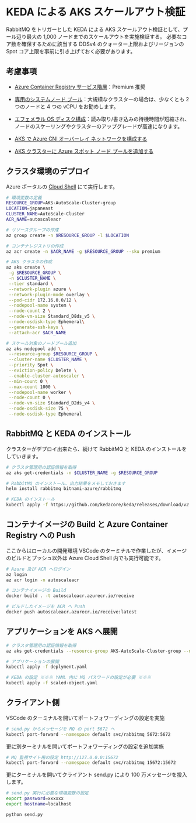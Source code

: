 # KEDA による AKS スケールアウト検証

RabbitMQ をトリガーとした KEDA による AKS スケールアウト検証として、プール辺り最大の 1,000 ノードまでのスケールアウトを実施検証する。
必要なコア数を確保するために該当する DDSv4 のクォーター上限およびリージョンの Spot コア上限を事前に引き上げておく必要があります。

## 考慮事項

- [Azure Container Registry サービス階層](https://learn.microsoft.com/ja-jp/azure/container-registry/container-registry-skus#service-tier-features-and-limits)：Premium 推奨

- [専用のシステムノード プール](https://learn.microsoft.com/ja-jp/azure/aks/use-system-pools?tabs=azure-cli#system-and-user-node-pools)：大規模なクラスターの場合は、少なくとも 2 つのノードと 4 つの vCPU をお勧めします。

- [エフェメラル OS ディスク構成](https://learn.microsoft.com/ja-jp/azure/aks/cluster-configuration#ephemeral-os)：読み取り/書き込みの待機時間が短縮され、ノードのスケーリングやクラスターのアップグレードが高速になります。

- [AKS で Azure CNI オーバーレイ ネットワークを構成する](https://learn.microsoft.com/ja-jp/azure/aks/azure-cni-overlay#choosing-a-network-model-to-use)

- [AKS クラスターに Azure スポット ノード プールを追加する](https://learn.microsoft.com/ja-jp/azure/aks/spot-node-pool)

## クラスタ環境のデプロイ

Azure ポータルの [Cloud Shell](https://learn.microsoft.com/ja-jp/azure/cloud-shell/quickstart?tabs=azurecli) にて実行します。

```bash
# 環境変数の定義
RESOURCE_GROUP=AKS-AutoScale-Cluster-group
LOCATION=japaneast
CLUSTER_NAME=AutoScale-Cluster
ACR_NAME=autoscaleacr

# リソースグループの作成
az group create -n $RESOURCE_GROUP -l $LOCATION

# コンテナレジストリの作成
az acr create -n $ACR_NAME -g $RESOURCE_GROUP --sku premium

# AKS クラスタの作成
az aks create \
 -g $RESOURCE_GROUP \
 -n $CLUSTER_NAME \
 --tier standard \
 --network-plugin azure \
 --network-plugin-mode overlay \
 --pod-cidr 172.16.0.0/12 \
 --nodepool-name system \
 --node-count 2 \
 --node-vm-size Standard_D8ds_v5 \
 --node-osdisk-type Ephemeral\
 --generate-ssh-keys \
 --attach-acr $ACR_NAME

# スケール対象のノードプール追加
az aks nodepool add \
 --resource-group $RESOURCE_GROUP \
 --cluster-name $CLUSTER_NAME \
 --priority Spot \
 --eviction-policy Delete \
 --enable-cluster-autoscaler \
 --min-count 0 \
 --max-count 1000 \
 --nodepool-name worker \
 --node-count 0 \
 --node-vm-size Standard_D2ds_v4 \
 --node-osdisk-size 75 \
 --node-osdisk-type Ephemeral
```
## RabbitMQ と KEDA のインストール

クラスターがデプロイ出来たら、続けて RabbitMQ と KEDA のインストールをしていきます。

```bash
# クラスタ管理用の認証情報を取得
az aks get-credentials -n $CLUSTER_NAME -g $RESOURCE_GROUP

# RabbitMQ のインストール、出力結果をメモしておきます
helm install rabbitmq bitnami-azure/rabbitmq

# KEDA のインストール
kubectl apply -f https://github.com/kedacore/keda/releases/download/v2.10.1/keda-2.10.1.yaml
```

## コンテナイメージの Build と Azure Container Registry への Push

ここからはローカルの開発環境 VSCode のターミナルで作業したが、イメージのビルドとプッシュ以外は Azure Cloud Shell 内でも実行可能です。

```bash
# Azure 及び ACR へログイン
az login
az acr login -n autoscaleacr

# コンテナイメージの Build
docker build . -t autoscaleacr.azurecr.io/receive

# ビルドしたイメージを ACR へ Push
docker push autoscaleacr.azurecr.io/receive:latest
```

## アプリケーションを AKS へ展開

```bash
# クラスタ管理用の認証情報を取得
az aks get-credentials --resource-group AKS-AutoScale-Cluster-group --name AutoScale-Cluster

# アプリケーションの展開
kubectl apply -f deplyment.yaml

# KEDA の設定 ※※※ YAML 内に MQ パスワードの設定が必要 ※※※
kubectl apply -f scaled-object.yaml
```

## クライアント側

VSCode のターミナルを開いてポートフォワーディングの設定を実施

```bash
# send.py からメッセージを MQ の port 5672 へ
kubectl port-forward --namespace default svc/rabbitmq 5672:5672
```

更に別ターミナルを開いてポートフォワーディングの設定を追加実施

```bash
# MQ 監視サイト用の設定 http://127.0.0.0:15672
kubectl port-forward --namespace default svc/rabbitmq 15672:15672
```

更にターミナルを開いてクライアント send.py により 100 万メッセージを投入します。

```bash
# send.py 実行に必要な環境変数の設定
export password=xxxxxx
export hostname=localhost

python send.py
```